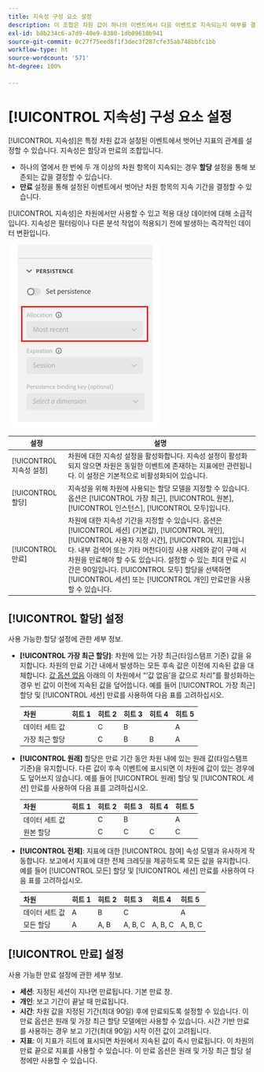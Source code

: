 ```yaml
---
title: 지속성 구성 요소 설정
description: 이 조합은 차원 값이 하나의 이벤트에서 다음 이벤트로 지속되는지 여부를 결정합니다.
exl-id: b8b234c6-a7d9-40e9-8380-1db09610b941
source-git-commit: 0c27f75eed8f1f3dec3f287cfe35ab748bbfc1bb
workflow-type: ht
source-wordcount: '571'
ht-degree: 100%

---
```



# [!UICONTROL 지속성] 구성 요소 설정

[!UICONTROL 지속성]은 특정 차원 값과 설정된 이벤트에서 벗어난 지표의 관계를 설정할 수 있습니다. 지속성은 할당과 만료의 조합입니다.

* 하나의 열에서 한 번에 두 개 이상의 차원 항목이 지속되는 경우 **할당** 설정을 통해 보존되는 값을 결정할 수 있습니다.
* **만료** 설정을 통해 설정된 이벤트에서 벗어난 차원 항목의 지속 기간을 결정할 수 있습니다.

[!UICONTROL 지속성]은 차원에서만 사용할 수 있고 적용 대상 데이터에 대해 소급적입니다. 지속성은 필터링이나 다른 분석 작업이 적용되기 전에 발생하는 즉각적인 데이터 변환입니다.

![지속성](../assets/persistence.png)

| 설정 | 설명 |
| --- | --- |
| [!UICONTROL 지속성 설정] | 차원에 대한 지속성 설정을 활성화합니다. 지속성 설정이 활성화되지 않으면 차원은 동일한 이벤트에 존재하는 지표에만 관련됩니다. 이 설정은 기본적으로 비활성화되어 있습니다. |
| [!UICONTROL 할당] | 지속성을 위해 차원에 사용되는 할당 모델을 지정할 수 있습니다. 옵션은 [!UICONTROL 가장 최근], [!UICONTROL 원본], [!UICONTROL 인스턴스], [!UICONTROL 모두]입니다. |
| [!UICONTROL 만료] | 차원에 대한 지속성 기간을 지정할 수 있습니다. 옵션은 [!UICONTROL 세션] (기본값), [!UICONTROL 개인], [!UICONTROL 사용자 지정 시간], [!UICONTROL 지표]입니다. 내부 검색어 또는 기타 머천다이징 사용 사례와 같이 구매 시 차원을 만료해야 할 수도 있습니다. 설정할 수 있는 최대 만료 시간은 90일입니다. [!UICONTROL 모두] 할당을 선택하면 [!UICONTROL 세션] 또는 [!UICONTROL 개인] 만료만을 사용할 수 있습니다. |

## [!UICONTROL 할당] 설정

사용 가능한 할당 설정에 관한 세부 정보.

* **[!UICONTROL 가장 최근 할당]**: 차원에 있는 가장 최근(타임스탬프 기준) 값을 유지합니다. 차원의 만료 기간 내에서 발생하는 모든 후속 값은 이전에 지속된 값을 대체합니다. [값 옵션 없음](no-value-options.md) 아래의 이 차원에서 “‘값 없음’을 값으로 처리”를 활성화하는 경우 빈 값이 이전에 지속된 값을 덮어씁니다. 예를 들어 [!UICONTROL 가장 최근] 할당 및 [!UICONTROL 세션] 만료를 사용하여 다음 표를 고려하십시오.

   | 차원 | 히트 1 | 히트 2 | 히트 3 | 히트 4 | 히트 5 |
   | --- | --- | --- | --- | --- | --- |
   | 데이터 세트 값 |  | C | B |  | A |
   | 가장 최근 할당 |  | C | B | B | A |

* **[!UICONTROL 원래]** 할당은 만료 기간 동안 차원 내에 있는 원래 값(타임스탬프 기준)을 유지합니다. 다른 값이 후속 이벤트에 표시되면 이 차원에 값이 있는 경우에도 덮어쓰지 않습니다. 예를 들어 [!UICONTROL 원래] 할당 및 [!UICONTROL 세션] 만료를 사용하여 다음 표를 고려하십시오.

   | 차원 | 히트 1 | 히트 2 | 히트 3 | 히트 4 | 히트 5 |
   | --- | --- | --- | --- | --- | --- |
   | 데이터 세트 값 |  | C | B |  | A |
   | 원본 할당 |  | C | C | C | C |

* **[!UICONTROL 전체]**: 지표에 대한 [!UICONTROL 참여] 속성 모델과 유사하게 작동합니다. 보고에서 지표에 대한 전체 크레딧을 제공하도록 모든 값을 유지합니다. 예를 들어 [!UICONTROL 모든] 할당 및 [!UICONTROL 세션] 만료를 사용하여 다음 표를 고려하십시오.

   | 차원 | 히트 1 | 히트 2 | 히트 3 | 히트 4 | 히트 5 |
   | --- | --- | --- | --- | --- | --- |
   | 데이터 세트 값 | A | B | C |  | A |
   | 모든 할당 | A | A, B | A, B, C | A, B, C | A, B, C |

## [!UICONTROL 만료] 설정

사용 가능한 만료 설정에 관한 세부 정보.

* **세션**: 지정된 세션이 지나면 만료됩니다. 기본 만료 창.
* **개인**: 보고 기간이 끝날 때 만료됩니다.
* **시간**: 차원 값을 지정된 기간(최대 90일) 후에 만료되도록 설정할 수 있습니다. 이 만료 옵션은 원래 및 가장 최근 할당 모델에만 사용할 수 있습니다. 시간 기반 만료를 사용하는 경우 보고 기간(최대 90일) 시작 이전 값이 고려됩니다.
* **지표**: 이 지표가 히트에 표시되면 차원에서 지속된 값이 즉시 만료됩니다. 이 차원의 만료 끝으로 지표를 사용할 수 있습니다. 이 만료 옵션은 원래 및 가장 최근 할당 설정에만 사용할 수 있습니다.
